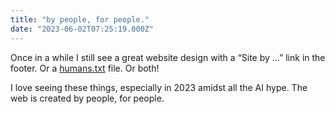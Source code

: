 ```yaml
---
title: "by people, for people."
date: "2023-06-02T07:25:19.000Z"
---
```


Once in a while I still see a great website design with a “Site by …” link in the footer. Or a [humans.txt](https://humanstxt.org/) file. Or both!

I love seeing these things, especially in 2023 amidst all the AI hype. The web is created by people, for people.
